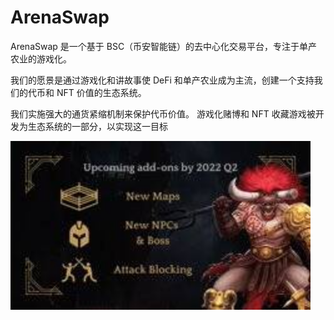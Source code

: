 # ArenaSwap

<p>ArenaSwap 是一个基于 BSC（币安智能链）的去中心化交易平台，专注于单产农业的游戏化。</p>
<p>我们的愿景是通过游戏化和讲故事使 DeFi 和单产农业成为主流，创建一个支持我们的代币和 NFT 价值的生态系统。</p>
<p>我们实施强大的通货紧缩机制来保护代币价值。 游戏化赌博和 NFT 收藏游戏被开发为生态系统的一部分，以实现这一目标</p>

<img src="sadfrog.jpg" style="zoom:200%;" />
